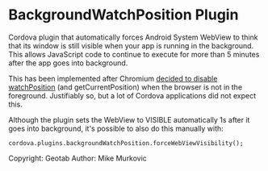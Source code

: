BackgroundWatchPosition Plugin
======

Cordova plugin that automatically forces Android System WebView to think that its window is still visible when your app is running in the background. This allows JavaScript code to continue to execute for more than 5 minutes after the app goes into background.

This has been implemented after Chromium [decided to disable watchPosition](https://bugs.chromium.org/p/chromium/issues/detail?id=585055) (and getCurrentPosition) when the browser is not in the foreground. Justifiably so, but a lot of Cordova applications did not expect this.

Although the plugin sets the WebView to VISIBLE automatically 1s after it goes into background, it's possible to also do this manually with:
```
cordova.plugins.backgroundWatchPosition.forceWebViewVisibility();
```

Copyright: Geotab
Author: Mike Murkovic
